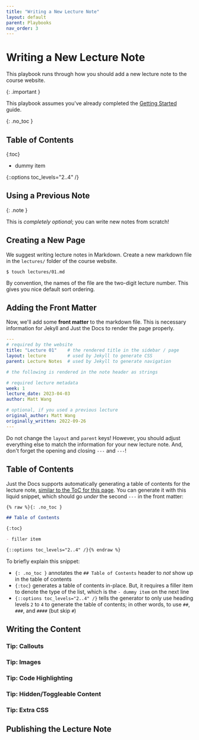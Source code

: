 ```yaml
---
title: "Writing a New Lecture Note"
layout: default
parent: Playbooks
nav_order: 3
---
```


# Writing a New Lecture Note

This playbook runs through how you should add a new lecture note to the course website.

{: .important }

This playbook assumes you've already completed the [Getting Started]({{site.baseurl}}/getting-started/) guide.

{: .no_toc }

## Table of Contents

{:toc}

- dummy item

{::options toc_levels="2..4" /}

## Using a Previous Note

{: .note }

This is *completely optional*; you can write new notes from scratch!

## Creating a New Page

We suggest writing lecture notes in Markdown. Create a new markdown file in the `lectures/` folder of the course website.

```
$ touch lectures/01.md
```

By convention, the names of the file are the two-digit lecture number. This gives you nice default sort ordering.

## Adding the Front Matter

Now, we'll add some **front matter** to the markdown file. This is necessary information for Jekyll and Just the Docs to render the page properly.

```yml
---
# required by the website
title: "Lecture 01"    # the rendered title in the sidebar / page
layout: lecture        # used by Jekyll to generate CSS
parent: Lecture Notes  # used by Jekyll to generate navigation

# the following is rendered in the note header as strings

# required lecture metadata
week: 1
lecture_date: 2023-04-03
author: Matt Wang

# optional, if you used a previous lecture
original_author: Matt Wang
originally_written: 2022-09-26
---
```

Do not change the `layout` and `parent` keys! However, you should adjust everything else to match the information for your new lecture note. And, don't forget the opening and closing `---` and `---`!

## Table of Contents

Just the Docs supports automatically generating a table of contents for the lecture note, [similar to the ToC for this page](#table-of-contents). You can generate it with this liquid snippet, which should go *under* the second `---` in the front matter:

```md
{% raw %}{: .no_toc }

## Table of Contents

{:toc}

- filler item

{::options toc_levels="2..4" /}{% endraw %}
```

To briefly explain this snippet:

- `{: .no_toc }` annotates the `## Table of Contents` header to *not* show up in the table of contents
- `{:toc}` generates a table of contents in-place. But, it requires a filler item to denote the type of the list, which is the `- dummy item` on the next line
- `{::options toc_levels="2..4" /}` tells the generator to only use heading levels `2` to `4` to generate the table of contents; in other words, to use `##`, `###`, and `####` (but skip `#`)

## Writing the Content


### Tip: Callouts

### Tip: Images

### Tip: Code Highlighting

### Tip: Hidden/Toggleable Content

### Tip: Extra CSS

## Publishing the Lecture Note

